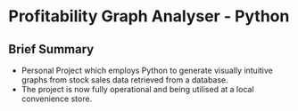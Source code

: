 # Profitability Graph Analyser - Python
## Brief Summary
- Personal Project which employs Python to generate visually intuitive graphs from stock sales data retrieved from a database.
- The project is now fully operational and being utilised at a local convenience store.
